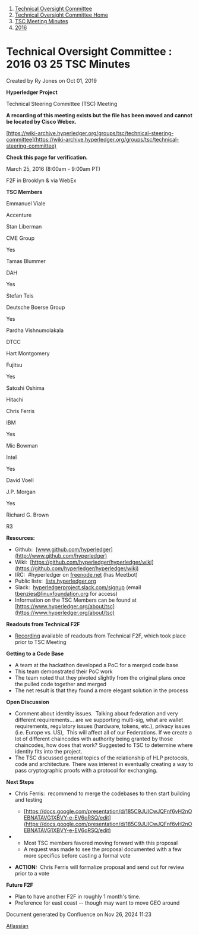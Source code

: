 1. [Technical Oversight Committee](index.html)
2. [Technical Oversight Committee Home](Technical-Oversight-Committee-Home_21430274.html)
3. [TSC Meeting Minutes](TSC-Meeting-Minutes_21448544.html)
4. [2016](2016_21448610.html)

# Technical Oversight Committee : 2016 03 25 TSC Minutes

Created by Ry Jones on Oct 01, 2019

**Hyperledger Project**

Technical Steering Committee (TSC) Meeting

**A recording of this meeting exists but the file has been moved and cannot be located by Cisco Webex.** 

[https://wiki-archive.hyperledger.org/groups/tsc/technical-steering-committee](https://wiki-archive.hyperledger.org/groups/tsc/technical-steering-committee)

**Check this page for verification.** 

March 25, 2016 (8:00am - 9:00am PT)

F2F in Brooklyn &amp; via WebEx

**TSC Members**

Emmanuel Viale

Accenture

Stan Liberman

CME Group

Yes

Tamas Blummer

DAH

Yes

Stefan Teis

Deutsche Boerse Group

Yes

Pardha Vishnumolakala

DTCC

Hart Montgomery

Fujitsu

Yes

Satoshi Oshima

Hitachi

Chris Ferris

IBM

Yes

Mic Bowman

Intel

Yes

David Voell

J.P. Morgan

Yes

Richard G. Brown

R3

**Resources:**

- Github:  [www.github.com/hyperledger](http://www.github.com/hyperledger)
- Wiki:  [https://github.com/hyperledger/hyperledger/wiki](https://github.com/hyperledger/hyperledger/wiki)
- IRC:  #hyperledger on [freenode.net](http://freenode.net) (has Meetbot)
- Public lists:  [lists.hyperledger.org](http://lists.hyperledger.org)
- Slack:  [hyperledgerproject.slack.com/signup](http://hyperledgerproject.slack.com/signup) (email [tbenzies@linuxfoundation.org](mailto:tbenzies@linuxfoundation.org) for access)
- Information on the TSC Members can be found at [https://www.hyperledger.org/about/tsc](https://www.hyperledger.org/about/tsc)

**Readouts from Technical F2F**

- [Recording](https://meetings.webex.com/collabs/url/ycoK21F0wOFEukQpUNeOhD6UqRBC6lOTKh3s6Bl4zwW00000) available of readouts from Technical F2F, which took place prior to TSC Meeting

**Getting to a Code Base**

- A team at the hackathon developed a PoC for a merged code base
- This team demonstrated their PoC work
- The team noted that they pivoted slightly from the original plans once the pulled code together and merged
- The net result is that they found a more elegant solution in the process

**Open Discussion**

- Comment about identity issues.  Talking about federation and very different requirements... are we supporting multi-sig, what are wallet requirements, regulatory issues (hardware, tokens, etc.), privacy issues (i.e. Europe vs. US),  This will affect all of our Federations. If we create a lot of different chaincodes with authority being granted by those chaincodes, how does that work? Suggested to TSC to determine where identity fits into the project.
- The TSC discussed general topics of the relationship of HLP protocols, code and architecture. There was interest in eventually creating a way to pass cryptographic proofs with a protocol for exchanging.

**Next Steps**

- Chris Ferris:  recommend to merge the codebases to then start building and testing
  
  - [https://docs.google.com/presentation/d/185C9JUICwJQFnf6vH2nOEBNATAVG1XBVY-e-EV6oRSQ/edit](https://docs.google.com/presentation/d/185C9JUICwJQFnf6vH2nOEBNATAVG1XBVY-e-EV6oRSQ/edit)
  
  <!--THE END-->
- - Most TSC members favored moving forward with this proposal
  - A request was made to see the proposal documented with a few more specifics before casting a formal vote
- **ACTION:**  Chris Ferris will formalize proposal and send out for review prior to a vote

**Future F2F**

- Plan to have another F2F in roughly 1 month's time.
- Preference for east coast -- though may want to move GEO around

Document generated by Confluence on Nov 26, 2024 11:23

[Atlassian](http://www.atlassian.com/)
